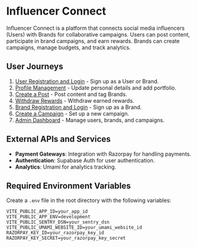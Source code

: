 # Influencer Connect

Influencer Connect is a platform that connects social media influencers (Users) with Brands for collaborative campaigns. Users can post content, participate in brand campaigns, and earn rewards. Brands can create campaigns, manage budgets, and track analytics.

## User Journeys

1. [User Registration and Login](docs/journeys/user-registration-and-login.md) - Sign up as a User or Brand.
2. [Profile Management](docs/journeys/profile-management.md) - Update personal details and add portfolio.
3. [Create a Post](docs/journeys/create-a-post.md) - Post content and tag Brands.
4. [Withdraw Rewards](docs/journeys/withdraw-rewards.md) - Withdraw earned rewards.
5. [Brand Registration and Login](docs/journeys/brand-registration-and-login.md) - Sign up as a Brand.
6. [Create a Campaign](docs/journeys/create-a-campaign.md) - Set up a new campaign.
7. [Admin Dashboard](docs/journeys/admin-dashboard.md) - Manage users, brands, and campaigns.

## External APIs and Services

- **Payment Gateways**: Integration with Razorpay for handling payments.
- **Authentication**: Supabase Auth for user authentication.
- **Analytics**: Umami for analytics tracking.

## Required Environment Variables

Create a `.env` file in the root directory with the following variables:

```
VITE_PUBLIC_APP_ID=your_app_id
VITE_PUBLIC_APP_ENV=development
VITE_PUBLIC_SENTRY_DSN=your_sentry_dsn
VITE_PUBLIC_UMAMI_WEBSITE_ID=your_umami_website_id
RAZORPAY_KEY_ID=your_razorpay_key_id
RAZORPAY_KEY_SECRET=your_razorpay_key_secret
```
